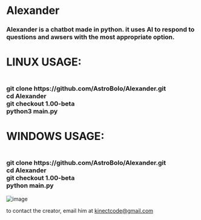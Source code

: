 # Alexander
<h3>Alexander is a chatbot made in python. it uses AI to respond to questions and awsers with the most appropriate option.</h3>

<h1>LINUX USAGE:</h1>
<h3><br>git clone https://github.com/AstroBolo/Alexander.git
<br>cd Alexander
<br>git checkout 1.00-beta
<br>python3 main.py</h3>

<h1>WINDOWS USAGE:</h1>
<h3><br>git clone https://github.com/AstroBolo/Alexander.git
<br>cd Alexander
<br>git checkout 1.00-beta
<br>python main.py</h3>

![image](https://user-images.githubusercontent.com/73861354/128773122-d5a609be-4534-48d9-9ccc-f8b5d0217e73.png)

to contact the creator, email him at kinectcode@gmail.com
